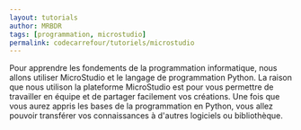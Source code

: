 ```yaml
---
layout: tutorials
author: MRBDR
tags: [programmation, microstudio]
permalink: codecarrefour/tutoriels/microstudio
---
```


Pour apprendre les fondements de la programmation informatique, nous allons utiliser MicroStudio et le langage de programmation Python.
La raison que nous utilison la plateforme MicroStudio est pour vous permettre de travailler en équipe et de partager facilement vos créations. Une fois que vous aurez appris les bases de la programmation en Python, vous allez pouvoir transférer vos connaissances à d'autres logiciels ou bibliothèque.
